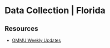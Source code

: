 # Data Collection | Florida

## Resources

- [OMMU Weekly Updates](https://knowthefactsmmj.com/about/weekly-updates/)
